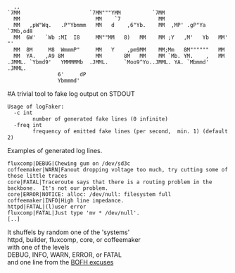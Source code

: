 ```
  ,,                                                                      
`7MM                      `7MM"""YMM          `7MM                        
  MM                        MM    `7            MM                        
  MM   ,pW"Wq.   .P"Ybmmm   MM   d    ,6"Yb.    MM  ,MP' .gP"Ya  `7Mb,od8 
  MM  6W'   `Wb :MI  I8     MM""MM   8)   MM    MM ;Y   ,M'   Yb   MM' "' 
  MM  8M     M8  WmmmP"     MM   Y    ,pm9MM    MM;Mm   8M""""""   MM     
  MM  YA.   ,A9 8M          MM       8M   MM    MM `Mb. YM.    ,   MM     
.JMML. `Ybmd9'   YMMMMMb  .JMML.     `Moo9^Yo..JMML. YA. `Mbmmd' .JMML.   
                6'     dP                                                 
                Ybmmmd'                                                   
```

#A trivial tool to fake log output on STDOUT

```
Usage of logFaker:
  -c int
        number of generated fake lines (0 infinite)
  -freq int
        frequency of emitted fake lines (per second,  min. 1) (default 2)

```
Examples of generated log lines.
```
fluxcomp|DEBUG|Chewing gum on /dev/sd3c
coffeemaker|WARN|Fanout dropping voltage too much, try cutting some of those little traces
core|FATAL|Traceroute says that there is a routing problem in the backbone.  It's not our problem.
core|ERROR|NOTICE: alloc: /dev/null: filesystem full
coffeemaker|INFO|High line impedance.
httpd|FATAL|(l)user error
fluxcomp|FATAL|Just type 'mv * /dev/null'.
[..]
```

It shuffels by random one of the 'systems'  
httpd, builder, fluxcomp, core, or coffeemaker  
with one of the levels  
DEBUG, INFO, WARN, ERROR, or FATAL  
and one line from the [BOFH excuses](http://pages.cs.wisc.edu/~ballard/bofh/excuses)